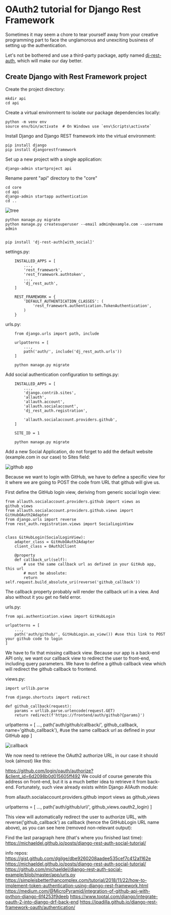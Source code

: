 # OAuth2 tutorial for Django Rest Framework #
Sometimes it may seem a chore to tear yourself away from your creative programming part to face the unglamorous and unexciting business of setting up the authentication.

Let's not be bothered and use a third-party package, aptly named [dj-rest-auth](https://github.com/iMerica/dj-rest-auth), which will make our day better.
## Create Django with Rest Framework project ##
Create the project directory:
    
    mkdir api
    cd api

Create a virtual environment to isolate our package dependencies locally:
    
    python -m venv env
    source env/bin/activate  # On Windows use `env\Scripts\activate`

Install Django and Django REST framework into the virtual environment:
    
    pip install django
    pip install djangorestframework

Set up a new project with a single application:
    
    django-admin startproject api 
Rename parent "api" directory to the "core"
    
    cd core
    cd api
    django-admin startapp authentication
    cd ..
    
![tree](https://user-images.githubusercontent.com/59927776/107851621-a95be680-6e0b-11eb-9754-0283bd17f848.png)
    
    python manage.py migrate
    python manage.py createsuperuser --email admin@example.com --username admin
    
  
    pip install 'dj-rest-auth[with_social]'

settings.py:
        
        INSTALLED_APPS = [
            ...,
            'rest_framework',
            'rest_framework.authtoken',
            ...,
            'dj_rest_auth',
        ]
        
        REST_FRAMEWORK = {
            'DEFAULT_AUTHENTICATION_CLASSES': (
                'rest_framework.authentication.TokenAuthentication',
            )
        }
        
urls.py:
        
        from django.urls import path, include
        
        urlpatterns = [
            ...,
            path('auth/', include('dj_rest_auth.urls'))
        ]

        python manage.py migrate
        
Add social authentication configuration to settings.py:      
  
        INSTALLED_APPS = [
            ...,
            'django.contrib.sites',
            'allauth',
            'allauth.account',
            'allauth.socialaccount',
            'dj_rest_auth.registration',
            
            'allauth.socialaccount.providers.github',
        ]

        SITE_ID = 1
        
        python manage.py migrate
      
Add a new Social Application, do not forget to add the default website (example.com in our case) to Sites field:

![github app](https://user-images.githubusercontent.com/59927776/107888915-d1347280-6f0f-11eb-93ce-6c79ad7ce166.png)

Because we want to login with GitHub, we have to define a specific view for it where we are going to POST the code from URL that github will give us.

First define the GitHub login view, deriving from generic social login view:

    from allauth.socialaccount.providers.github import views as github_views
    from allauth.socialaccount.providers.github.views import GitHubOAuth2Adapter
    from django.urls import reverse
    from rest_auth.registration.views import SocialLoginView


    class GitHubLogin(SocialLoginView):
        adapter_class = GitHubOAuth2Adapter
        client_class = OAuth2Client

        @property
        def callback_url(self):
            # use the same callback url as defined in your GitHub app, this url
            # must be absolute:
            return self.request.build_absolute_uri(reverse('github_callback'))

The callback property probably will render the callback url in a view. And also without it you get no field error.

urls.py:

    from api.authentication.views import GitHubLogin
    
    urlpatterns = [
        ...,
        path('auth/github/', GitHubLogin.as_view()) #use this link to POST your github code to login
    ]
  
We have to fix that missing callback view. Because our app is a back-end API only, we want our callback view to redirect the user to front-end, including query parameters. 
We have to define a github callback view which will redirect the github callback to frontend.


views.py:

    import urllib.parse

    from django.shortcuts import redirect

    def github_callback(request):
        params = urllib.parse.urlencode(request.GET)
        return redirect(f'https://frontend/auth/github?{params}')
 
 
 urlpatterns = [
    ...,
    path('auth/github/callback/', github_callback, name='github_callback'), #use the same callback url as defined in your GitHub app
]

![callback](https://user-images.githubusercontent.com/59927776/107885319-cf5fb480-6ef9-11eb-8200-998d1ecef8c0.png)

We now need to retrieve the OAuth2 authorize URL, in our case it should look (almost) like this:

https://github.com/login/oauth/authorize?&client_id=6d2098b0d015605ff492
We could of course generate this address on front-end, but it is a much better idea to retrieve it from back-end. Fortunately, such view already exists wihtin Django AllAuth module:

from allauth.socialaccount.providers.github import views as github_views

urlpatterns = [
    ...,
    path('auth/github/url/', github_views.oauth2_login)
]

This view will automatically redirect the user to authorize URL, with reverse('github_callback') as callback (hence the GitHubLogin URL name above), as you can see here (removed non-relevant output):

Find the last paragraph here (that's where you finished last time):
https://michaeldel.github.io/posts/django-rest-auth-social-tutorial/

info repos:
https://gist.github.com/dgilge/dbe9260208aadee535cef7c412a1162e
https://michaeldel.github.io/posts/django-rest-auth-social-tutorial/
https://github.com/michaeldel/django-rest-auth-social-example/blob/master/app/urls.py
https://simpleisbetterthancomplex.com/tutorial/2018/11/22/how-to-implement-token-authentication-using-django-rest-framework.html
https://medium.com/@MicroPyramid/integration-of-github-api-with-python-django-6f4253f9deeb
https://www.toptal.com/django/integrate-oauth-2-into-django-drf-back-end
https://jpadilla.github.io/django-rest-framework-oauth/authentication/
